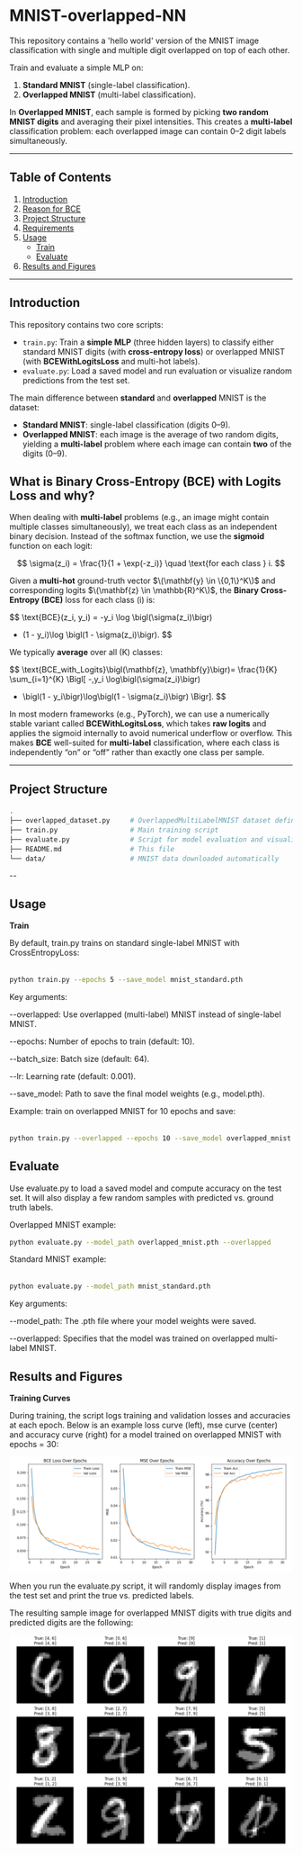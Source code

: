 # MNIST-overlapped-NN
 This repository contains a 'hello world' version of the MNIST image classification with single and multiple digit overlapped on top of each other.


Train and evaluate a simple MLP on:

1. **Standard MNIST** (single-label classification).
2. **Overlapped MNIST** (multi-label classification).  

In **Overlapped MNIST**, each sample is formed by picking **two random MNIST digits** and averaging their pixel intensities. This creates a **multi-label** classification problem: each overlapped image can contain 0–2 digit labels simultaneously.

---

## Table of Contents
1. [Introduction](#introduction) 
2. [Reason for BCE](#BCEWithLogitsLoss) 
3. [Project Structure](#project-structure)  
4. [Requirements](#requirements)  
5. [Usage](#usage)  
   - [Train](#train)  
   - [Evaluate](#evaluate)  
6. [Results and Figures](#results-and-figures)

---

## Introduction

This repository contains two core scripts:

- `train.py`: Train a **simple MLP** (three hidden layers) to classify either standard MNIST digits (with **cross-entropy loss**) or overlapped MNIST (with **BCEWithLogitsLoss** and multi-hot labels).
- `evaluate.py`: Load a saved model and run evaluation or visualize random predictions from the test set.



The main difference between **standard** and **overlapped** MNIST is the dataset:
- **Standard MNIST**: single-label classification (digits 0–9).
- **Overlapped MNIST**: each image is the average of two random digits, yielding a **multi-label** problem where each image can contain **two** of the digits (0–9).


## What is Binary Cross-Entropy (BCE) with Logits Loss and why?

When dealing with **multi-label** problems (e.g., an image might contain multiple classes simultaneously), we treat each class as an independent binary decision. Instead of the softmax function, we use the **sigmoid** function on each logit:

$$
\sigma(z_i) = \frac{1}{1 + \exp(-z_i)} \quad \text{for each class } i.
$$

Given a **multi-hot** ground-truth vector $\(\mathbf{y} \in \{0,1\}^K\)$ and corresponding logits $\(\mathbf{z} \in \mathbb{R}^K\)$, the **Binary Cross-Entropy (BCE)** loss for each class \(i\) is:

$$
\text{BCE}(z_i, y_i) =
-y_i \log \bigl(\sigma(z_i)\bigr)
- (1 - y_i)\log \bigl(1 - \sigma(z_i)\bigr).
$$

We typically **average** over all \(K\) classes:

$$
\text{BCE\_with\_Logits}\bigl(\mathbf{z}, \mathbf{y}\bigr)=
\frac{1}{K} \sum_{i=1}^{K}
\Bigl[
-\,y_i \log\bigl(\sigma(z_i)\bigr)
- \bigl(1 - y_i\bigr)\log\bigl(1 - \sigma(z_i)\bigr)
\Bigr].
$$

In most modern frameworks (e.g., PyTorch), we can use a numerically stable variant called **BCEWithLogitsLoss**, which takes **raw logits** and applies the sigmoid internally to avoid numerical underflow or overflow. This makes **BCE** well-suited for **multi-label** classification, where each class is independently “on” or “off” rather than exactly one class per sample.


---

## Project Structure

```bash
.
├── overlapped_dataset.py     # OverlappedMultiLabelMNIST dataset definition
├── train.py                  # Main training script
├── evaluate.py               # Script for model evaluation and visualization
├── README.md                 # This file
└── data/                     # MNIST data downloaded automatically
```
--
##  Usage
**Train**

By default, train.py trains on standard single-label MNIST with CrossEntropyLoss:

```bash

python train.py --epochs 5 --save_model mnist_standard.pth
```
Key arguments:

--overlapped: Use overlapped (multi-label) MNIST instead of single-label MNIST.

--epochs: Number of epochs to train (default: 10).

--batch_size: Batch size (default: 64).

--lr: Learning rate (default: 0.001).

--save_model: Path to save the final model weights (e.g., model.pth).

Example: train on overlapped MNIST for 10 epochs and save:

```bash

python train.py --overlapped --epochs 10 --save_model overlapped_mnist.pth
```
## Evaluate
Use evaluate.py to load a saved model and compute accuracy on the test set. It will also display a few random samples with predicted vs. ground truth labels.


Overlapped MNIST example:

```bash
python evaluate.py --model_path overlapped_mnist.pth --overlapped

```

Standard MNIST example:

```bash

python evaluate.py --model_path mnist_standard.pth
```


Key arguments:

--model_path: The .pth file where your model weights were saved.

--overlapped: Specifies that the model was trained on overlapped multi-label MNIST.

## Results and Figures
**Training Curves**


During training, the script logs training and validation losses and accuracies at each epoch. Below is an example loss curve (left), mse curve (center) and accuracy curve (right) for a model trained on overlapped MNIST with epochs = 30:

![alt text](figures/loss_curve.PNG 'Loss curve')


When you run the evaluate.py script, it will randomly display images from the test set and print the true vs. predicted labels.

The resulting sample image for overlapped MNIST digits with true digits and predicted digits are the following:

![alt text](figures/overlapped_image.PNG 'sample overlapped mnist with pred and true')

